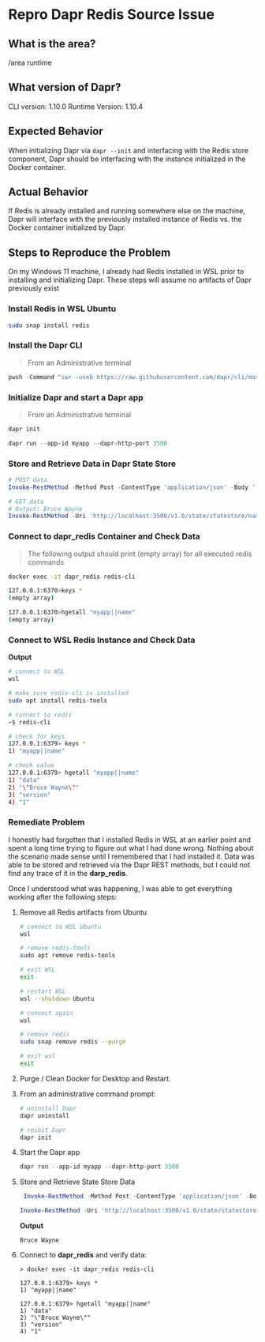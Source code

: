 # Repro Dapr Redis Source Issue

## What is the area?

/area runtime

## What version of Dapr?
CLI version: 1.10.0
Runtime Version: 1.10.4

## Expected Behavior

When initializing Dapr via `dapr --init` and interfacing with the Redis store component, Dapr should be interfacing with the instance initialized in the Docker container.

## Actual Behavior

If Redis is already installed and running somewhere else on the machine, Dapr will interface with the previously installed instance of Redis vs. the Docker container initialized by Dapr.

## Steps to Reproduce the Problem

On my Windows 11 machine, I already had Redis installed in WSL prior to installing and initializing Dapr. These steps will assume no artifacts of Dapr previously exist

### Install Redis in WSL Ubuntu

```bash
sudo snap install redis
```

### Install the Dapr CLI

> From an Administrative terminal

```PowerShell
pwsh -Command "iwr -useb https://raw.githubusercontent.com/dapr/cli/master/install/install.ps1 | iex"
```

### Initialize Dapr and start a Dapr app

> From an Administrative terminal

```PowerShell
dapr init

dapr run --app-id myapp --dapr-http-port 3500
```

### Store and Retrieve Data in Dapr State Store

```PowerShell
# POST data
Invoke-RestMethod -Method Post -ContentType 'application/json' -Body '[{"key": "name", "value": "Bruce Wayne"}]' -Uri 'http://localhost:3500/v1.0/state/statestore'

# GET data
# Output: Bruce Wayne
Invoke-RestMethod -Uri 'http://localhost:3500/v1.0/state/statestore/name'
```

### Connect to dapr_redis Container and Check Data

> The following output should print (empty array)
> for all executed redis commands

```bash
docker exec -it dapr_redis redis-cli

127.0.0.1:6370>keys *
(empty array)

127.0.0.1:6370>hgetall "myapp||name"
(empty array)
```

### Connect to WSL Redis Instance and Check Data

**Output**  

```bash
# connect to WSL
wsl

# make sure redis-cli is installed
sudo apt install redis-tools

# connect to redis
~$ redis-cli

# check for keys
127.0.0.1:6379> keys *
1) "myapp||name"

# check value
127.0.0.1:6379> hgetall "myapp||name"
1) "data"
2) "\"Bruce Wayne\""
3) "version"
4) "1"
```

### Remediate Problem

I honestly had forgotten that I installed Redis in WSL at an earlier point and spent a long time trying to figure out what I had done wrong. Nothing about the scenario made sense until I remembered that I had installed it. Data was able to be stored and retrieved via the Dapr REST methods, but I could not find any trace of it in the **darp_redis**.

Once I understood what was happening, I was able to get everything working after the following steps:

1. Remove all Redis artifacts from Ubuntu

    ```bash
    # connect to WSL Ubuntu
    wsl

    # remove redis-tools
    sudo apt remove redis-tools

    # exit WSL
    exit

    # restart WSL
    wsl --shutdown Ubuntu

    # connect again
    wsl

    # remove redis
    sudo snap remove redis --purge

    # exit wsl
    exit
    ```

2. Purge / Clean Docker for Desktop and Restart.

3. From an administrative command prompt:

    ```PowerShell
    # uninstall Dapr
    dapr uninstall

    # reinit Dapr
    dapr init
    ```

4. Start the Dapr app

    ```PowerShell
    dapr run --app-id myapp --dapr-http-port 3500
    ```

5. Store and Retrieve State Store Data

    ```PowerShell
     Invoke-RestMethod -Method Post -ContentType 'application/json' -Body '[{"key": "name", "value": "Bruce Wayne"}]' -Uri 'http://localhost:3500/v1.0/state/statestore'

    Invoke-RestMethod -Uri 'http://localhost:3500/v1.0/state/statestore/name'
    ```

    **Output**

    ```
    Bruce Wayne
    ```

6. Connect to **dapr_redis** and verify data:

    ```
    > docker exec -it dapr_redis redis-cli

    127.0.0.1:6379> keys *
    1) "myapp||name"

    127.0.0.1:6379> hgetall "myapp||name"
    1) "data"
    2) "\"Bruce Wayne\""
    3) "version"
    4) "1"
    ```